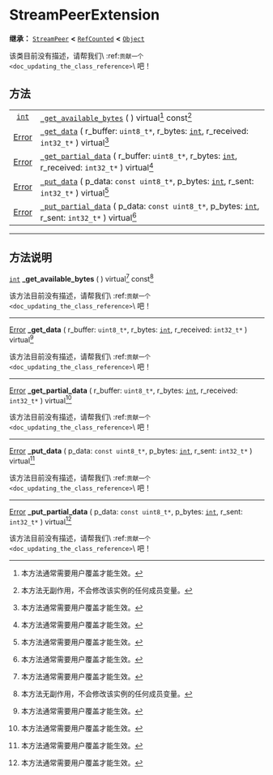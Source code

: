 <!-- ⚠ 请勿编辑本文件 ⚠ -->
<!-- 本文档使用脚本从 WeDot 引擎源码仓库生成。 -->
<!-- 生成脚本：https://github.com/WeDot-Engine/WeDot/tree/master/doc/tools/make_md.py； -->
<!-- 原文件：https://github.com/WeDot-Engine/WeDot/tree/master/doc/classes/StreamPeerExtension.xml。 -->

<div id="_class_streampeerextension"></div>

# StreamPeerExtension

**继承：** [`StreamPeer`](class_streampeer.md) **<** [`RefCounted`](class_refcounted.md) **<** [`Object`](class_object.md)

该类目前没有描述，请帮我们\ :ref:`贡献一个 <doc_updating_the_class_reference>`\ 吧！

## 方法

|||
|:-:|:--|
| [`int`](class_int.md)             | [`_get_available_bytes`](class_streampeerextension.md#class_streampeerextension_private_method__get_available_bytes) ( ) virtual[^virtual] const[^const]                                                          |
| [Error](#enum_@globalscope_error) | [`_get_data`](class_streampeerextension.md#class_streampeerextension_private_method__get_data) ( r_buffer: `uint8_t*`, r_bytes: [`int`](class_int.md), r_received: `int32_t*` ) virtual[^virtual]                 |
| [Error](#enum_@globalscope_error) | [`_get_partial_data`](class_streampeerextension.md#class_streampeerextension_private_method__get_partial_data) ( r_buffer: `uint8_t*`, r_bytes: [`int`](class_int.md), r_received: `int32_t*` ) virtual[^virtual] |
| [Error](#enum_@globalscope_error) | [`_put_data`](class_streampeerextension.md#class_streampeerextension_private_method__put_data) ( p_data: `const uint8_t*`, p_bytes: [`int`](class_int.md), r_sent: `int32_t*` ) virtual[^virtual]                 |
| [Error](#enum_@globalscope_error) | [`_put_partial_data`](class_streampeerextension.md#class_streampeerextension_private_method__put_partial_data) ( p_data: `const uint8_t*`, p_bytes: [`int`](class_int.md), r_sent: `int32_t*` ) virtual[^virtual] |

<!-- rst-class:: classref-section-separator -->

---

## 方法说明

<div id="_class_streampeerextension_private_method__get_available_bytes"></div>

[`int`](class_int.md) **_get_available_bytes** ( ) virtual[^virtual] const[^const]<div id="class_streampeerextension_private_method__get_available_bytes"></div>

该方法目前没有描述，请帮我们\ :ref:`贡献一个 <doc_updating_the_class_reference>`\ 吧！

<!-- rst-class:: classref-item-separator -->

---

<div id="_class_streampeerextension_private_method__get_data"></div>

[Error](#enum_@globalscope_error) **_get_data** ( r_buffer: `uint8_t*`, r_bytes: [`int`](class_int.md), r_received: `int32_t*` ) virtual[^virtual]<div id="class_streampeerextension_private_method__get_data"></div>

该方法目前没有描述，请帮我们\ :ref:`贡献一个 <doc_updating_the_class_reference>`\ 吧！

<!-- rst-class:: classref-item-separator -->

---

<div id="_class_streampeerextension_private_method__get_partial_data"></div>

[Error](#enum_@globalscope_error) **_get_partial_data** ( r_buffer: `uint8_t*`, r_bytes: [`int`](class_int.md), r_received: `int32_t*` ) virtual[^virtual]<div id="class_streampeerextension_private_method__get_partial_data"></div>

该方法目前没有描述，请帮我们\ :ref:`贡献一个 <doc_updating_the_class_reference>`\ 吧！

<!-- rst-class:: classref-item-separator -->

---

<div id="_class_streampeerextension_private_method__put_data"></div>

[Error](#enum_@globalscope_error) **_put_data** ( p_data: `const uint8_t*`, p_bytes: [`int`](class_int.md), r_sent: `int32_t*` ) virtual[^virtual]<div id="class_streampeerextension_private_method__put_data"></div>

该方法目前没有描述，请帮我们\ :ref:`贡献一个 <doc_updating_the_class_reference>`\ 吧！

<!-- rst-class:: classref-item-separator -->

---

<div id="_class_streampeerextension_private_method__put_partial_data"></div>

[Error](#enum_@globalscope_error) **_put_partial_data** ( p_data: `const uint8_t*`, p_bytes: [`int`](class_int.md), r_sent: `int32_t*` ) virtual[^virtual]<div id="class_streampeerextension_private_method__put_partial_data"></div>

该方法目前没有描述，请帮我们\ :ref:`贡献一个 <doc_updating_the_class_reference>`\ 吧！

[^virtual]: 本方法通常需要用户覆盖才能生效。
[^const]: 本方法无副作用，不会修改该实例的任何成员变量。
[^vararg]: 本方法除了能接受在此处描述的参数外，还能够继续接受任意数量的参数。
[^constructor]: 本方法用于构造某个类型。
[^static]: 调用本方法无需实例，可直接使用类名进行调用。
[^operator]: 本方法描述的是使用本类型作为左操作数的有效运算符。
[^bitfield]: 这个值是由下列位标志构成位掩码的整数。
[^void]: 无返回值。
